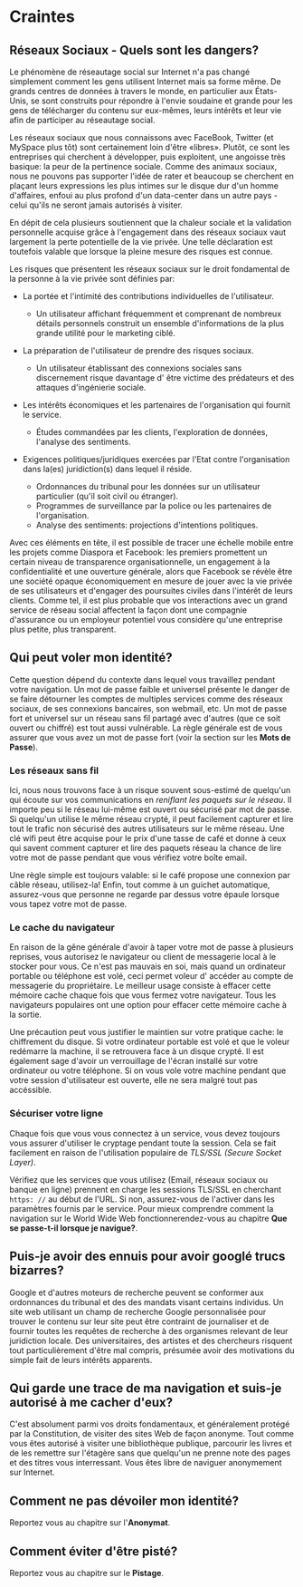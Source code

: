 Craintes
========


Réseaux Sociaux - Quels sont les dangers?
-----------------------------------------

Le phénomène de réseautage social sur Internet n'a pas changé simplement comment les gens utilisent Internet mais sa forme même. De grands centres de données à travers le monde, en particulier aux États-Unis, se sont construits pour répondre à l'envie soudaine et grande pour les gens de télécharger du contenu sur eux-mêmes, leurs intérêts et leur vie afin de participer au réseautage social.

Les réseaux sociaux que nous connaissons avec FaceBook, Twitter (et MySpace plus tôt) sont certainement loin d'être «libres». Plutôt, ce sont les entreprises qui cherchent à développer, puis exploitent, une angoisse très basique: la peur de la pertinence sociale. Comme des animaux sociaux, nous ne pouvons pas supporter l'idée de rater et beaucoup se cherchent en plaçant leurs expressions les plus intimes sur le disque dur d'un homme d'affaires, enfoui au plus profond d'un data-center dans un autre pays - celui qu'ils ne seront jamais autorisés à visiter.

En dépit de cela plusieurs soutiennent que la chaleur sociale et la validation personnelle acquise grâce à l'engagement dans des réseaux sociaux vaut largement la perte potentielle de la vie privée. Une telle déclaration est toutefois valable que lorsque la pleine mesure des risques est connue.

Les risques que présentent les réseaux sociaux sur le droit fondamental de la personne à la vie privée sont définies par:

 * La portée et l'intimité des contributions individuelles de l'utilisateur.

   * Un utilisateur affichant fréquemment et comprenant de nombreux détails personnels construit un ensemble d'informations de la plus grande utilité pour le marketing ciblé.

 * La préparation de l'utilisateur de prendre des risques sociaux.

   * Un utilisateur établissant des connexions sociales sans discernement risque davantage d' être victime des prédateurs et des attaques d'ingénierie sociale.

 * Les intérêts économiques et les partenaires de l'organisation qui fournit le service.

   * Études commandées par les clients, l'exploration de données, l'analyse des sentiments.

 * Exigences politiques/juridiques exercées par l'Etat contre l'organisation dans la(es) juridiction(s) dans lequel il réside.

   * Ordonnances du tribunal pour les données sur un utilisateur particulier (qu'il soit civil ou étranger).
   * Programmes de surveillance par la police ou les partenaires de l'organisation.
   * Analyse des sentiments: projections d'intentions politiques.

Avec ces éléments en tête, il est possible de tracer une échelle mobile entre les projets comme Diaspora et Facebook: les premiers promettent un certain niveau de transparence organisationnelle, un engagement à la confidentialité et une ouverture générale, alors que Facebook se révèle être une société opaque économiquement en mesure de jouer avec la vie privée de ses utilisateurs et d'engager des poursuites civiles dans l'intérêt de leurs clients. Comme tel, il est plus probable que vos interactions avec un grand service de réseau social affectent la façon dont une compagnie d'assurance ou un employeur potentiel vous considère qu'une entreprise plus petite, plus transparent.


Qui peut voler mon identité?
----------------------------

Cette question dépend du contexte dans lequel vous travaillez pendant votre navigation. Un mot de passe faible et universel présente le danger de se faire détourner les comptes de multiples services comme des réseaux sociaux, de ses connexions bancaires, son webmail, etc. Un mot de passe fort et universel sur un réseau sans fil partagé avec d'autres (que ce soit ouvert ou chiffré) est tout aussi vulnérable. La règle générale est de vous assurer que vous avez un mot de passe fort (voir la section sur les **Mots de Passe**).


### Les réseaux sans fil

Ici, nous nous trouvons face à un risque souvent sous-estimé de quelqu'un qui écoute sur vos communications en *reniflant les paquets sur le réseau*. Il importe peu si le réseau lui-même est ouvert ou sécurisé par mot de passe. Si quelqu'un utilise le même réseau crypté, il peut facilement capturer et lire tout le trafic non sécurisé des autres utilisateurs sur le même réseau. Une clé wifi peut être acquise pour le prix d'une tasse de café et donne à ceux qui savent comment capturer et lire des paquets réseau la chance de lire votre mot de passe pendant que vous vérifiez votre boîte email.

Une règle simple est toujours valable: si le café propose une connexion par câble réseau, utilisez-la! Enfin, tout comme à un guichet automatique, assurez-vous que personne ne regarde par dessus votre épaule lorsque vous tapez votre mot de passe.


### Le cache du navigateur

En raison de la gêne générale d'avoir à taper votre mot de passe à plusieurs reprises, vous autorisez le navigateur ou client de messagerie local à le stocker pour vous. Ce n'est pas mauvais en soi, mais quand un ordinateur portable ou téléphone est volé, ceci permet voleur d' accéder au compte de messagerie du propriétaire. Le meilleur usage consiste à effacer cette mémoire cache chaque fois que vous fermez votre navigateur. Tous les navigateurs populaires ont une option pour effacer cette mémoire cache à la sortie.

Une précaution peut vous justifier le maintien sur votre pratique cache: le chiffrement du disque. Si votre ordinateur portable est volé et que le voleur redémarre la machine, il se retrouvera face à un disque crypté. Il est également sage d'avoir un verrouillage de l'écran installé sur votre ordinateur ou votre téléphone. Si on vous vole votre machine pendant que votre session d'utilisateur est ouverte, elle ne sera malgré tout pas accéssible.


### Sécuriser votre ligne

Chaque fois que vous vous connectez à un service, vous devez toujours vous assurer d'utiliser le cryptage pendant toute la session. Cela se fait facilement en raison de l'utilisation populaire de *TLS/SSL (Secure Socket Layer)*.

Vérifiez que les services que vous utilisez (Email, réseaux sociaux ou banque en ligne) prennent en charge les sessions TLS/SSL en cherchant `https: //` au début de l'URL. Si non, assurez-vous de l'activer dans les paramètres fournis par le service. Pour mieux comprendre comment la navigation sur le World Wide Web fonctionnerendez-vous au chapitre **Que se passe-t-il lorsque je navigue?**.


Puis-je avoir des ennuis pour avoir googlé trucs bizarres?
----------------------------------------------------------

Google et d'autres moteurs de recherche peuvent se conformer aux ordonnances du tribunal et des des mandats visant certains individus. Un site web utilisant un champ de recherche Google personnalisée pour trouver le contenu sur leur site peut être contraint de journaliser et de fournir toutes les requêtes de recherche à des organismes relevant de leur juridiction locale. Des universitaires, des artistes et des chercheurs risquent tout particulièrement d'être mal compris, présumée avoir des motivations du simple fait de leurs intérêts apparents.



Qui garde une trace de ma navigation et suis-je autorisé à me cacher d'eux?
---------------------------------------------------------------------------

C'est absolument parmi vos droits fondamentaux, et généralement protégé par la Constitution, de visiter des sites Web de façon anonyme. Tout comme vous êtes autorisé à visiter une bibliothèque publique, parcourir les livres et de les remettre sur l'étagère sans que quelqu'un ne prenne note des pages et des titres vous interressant. Vous êtes libre de naviguer anonymement sur Internet.


Comment ne pas dévoiler mon identité?
-------------------------------------

Reportez vous au chapitre sur l'**Anonymat**.


Comment éviter d'être pisté?
----------------------------

Reportez vous au chapitre sur le **Pistage**.
